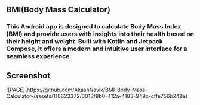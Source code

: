 
<h2>BMI(Body Mass Calculator)</h2>
<h3>
  This Android app is designed to calculate Body Mass Index (BMI) and provide users with insights into their health based on their height and weight. Built with Kotlin and Jetpack Compose, it offers a modern and intuitive user interface for a seamless experience.
</h3>
<H2>Screenshot</H2></H2>
![PAGE](https://github.com/AkashNavik/BMI-Body-Mass-Calculator-/assets/110623372/3013f8b0-412a-4183-949c-cffe756b248a)
